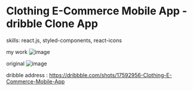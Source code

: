 # Clothing E-Commerce Mobile App - dribble Clone App

skills: react.js, styled-components, react-icons

my work
![image](https://user-images.githubusercontent.com/84432740/155830129-0ce8143f-3c8b-4aff-987c-5d0118816509.png)

original
![image](https://user-images.githubusercontent.com/84432740/155830149-61876348-6f32-4777-ae9a-0e79795b6d91.png)



dribble address : https://dribbble.com/shots/17592956-Clothing-E-Commerce-Mobile-App
